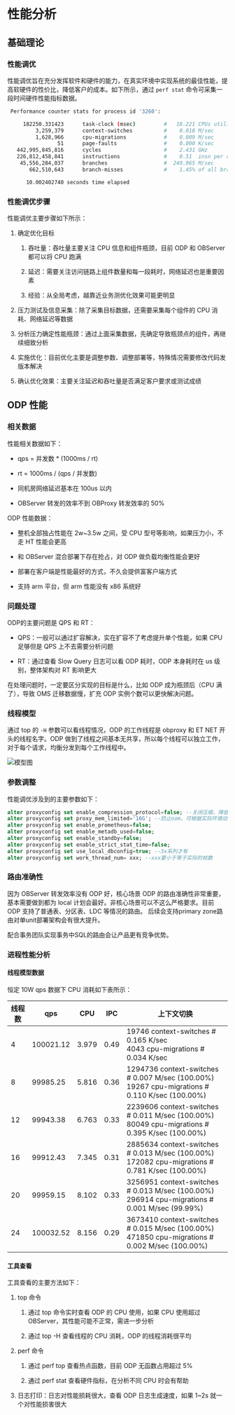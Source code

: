 # 性能分析

## 基础理论

### 性能调优

性能调优旨在充分发挥软件和硬件的能力，在真实环境中实现系统的最佳性能，提高软硬件的性价比，降低客户的成本。如下所示，通过 `perf stat` 命令可采集一段时间硬件性能指标数据。

```bash
 Performance counter stats for process id '3260':

     182250.331423      task-clock (msec)         #   18.221 CPUs utilized
         3,259,379      context-switches          #    0.018 M/sec
         1,628,966      cpu-migrations            #    0.009 M/sec
                51      page-faults               #    0.000 K/sec
   442,995,845,816      cycles                    #    2.431 GHz
   226,812,458,841      instructions              #    0.51  insn per cycle
    45,556,284,037      branches                  #  249.965 M/sec
       662,510,643      branch-misses             #    1.45% of all branches

      10.002402740 seconds time elapsed
```

### 性能调优步骤

性能调优主要步骤如下所示：

1. 确定优化目标

   1. 吞吐量：吞吐量主要关注 CPU 信息和组件瓶颈，目前 ODP 和 OBServer 都可以将 CPU 跑满

   2. 延迟：需要关注访问链路上组件数量和每一段耗时，网络延迟也是重要因素

   3. 经验：从全局考虑，越靠近业务测优化效果可能更明显

2. 压力测试及信息采集：除了采集目标数据，还需要采集每个组件的 CPU 消耗、网络延迟等数据

3. 分析压力确定性能瓶颈：通过上面采集数据，先确定导致瓶颈点的组件，再继续细致分析

4. 实施优化：目前优化主要是调整参数、调整部署等，特殊情况需要修改代码发版本解决

5. 确认优化效果：主要关注延迟和吞吐量是否满足客户要求或测试成绩

## ODP 性能

### 相关数据
<!-- 个人感觉这一节都不像是在介绍相关数据，大都很像结果总结 -->
性能相关数据如下：

* qps = 并发数 * (1000ms / rt)

* rt = 1000ms / (qps / 并发数)

* 同机房网络延迟基本在 100us 以内

* OBServer 转发的效率不到 OBProxy 转发效率的 50%
<!-- 没看懂这句，感觉不像是数据介绍，像是结果总结 -->

ODP 性能数据：

* 整机全部独占性能在 2w~3.5w 之间，受 CPU 型号等影响，如果压力小，不走 HT 性能会更高

* 和 OBServer 混合部署下存在抢占，对 ODP 做负载均衡性能会更好

* 部署在客户端是性能最好的方式，不久会提供富客户端方式

* 支持 arm 平台，但 arm 性能没有 x86 系统好

### 问题处理

ODP的主要问题是 QPS 和 RT：

* QPS：一般可以通过扩容解决，实在扩容不了考虑提升单个性能，如果 CPU 足够但是 QPS 上不去需要分析问题

* RT：通过查看 Slow Query 日志可以看 ODP 耗时，ODP 本身耗时在 us 级别，整体架构对 RT 影响更大

在处理问题时，一定要区分实现的目标是什么，比如 ODP 成为瓶颈后（CPU 满了），导致 OMS 迁移数据慢，扩充 ODP 实例个数可以更快解决问题。

### 线程模型

通过 top 的 `-H` 参数可以看线程情况，ODP 的工作线程是 obproxy 和 ET NET 开头的线程名字。ODP 做到了线程之间基本无共享，所以每个线程可以独立工作，对于每个请求，均衡分发到每个工作线程中。

![模型图]()

### 参数调整

性能调优涉及到的主要参数如下：

```sql
alter proxyconfig set enable_compression_protocol=false; --关闭压缩，降低cpu%
alter proxyconfig set proxy_mem_limited='16G'; --防止oom，可根据实际环境动态调整
alter proxyconfig set enable_prometheus=false;
alter proxyconfig set enable_metadb_used=false;
alter proxyconfig set enable_standby=false;
alter proxyconfig set enable_strict_stat_time=false;
alter proxyconfig set use_local_dbconfig=true; --3x系列才有
alter proxyconfig set work_thread_num= xxx; --xxx要小于等于实际的核数
```

### 路由准确性

因为 OBServer 转发效率没有 ODP 好，核心场景 ODP 的路由准确性非常重要，基本需要做到都为 local 计划会最好。非核心场景可以不这么严格要求。目前 ODP 支持了普通表、分区表、LDC 等情况的路由。
后续会支持primary zone路由对单unit部署架构会有很大提升。
<!-- 请问这个现在支持了么 -->
配合事务团队实现事务中SQL的路由会让产品更有竞争优势。

### 进程性能分析

#### 线程模型数据

恒定 10W qps 数据下 CPU 消耗如下表所示：

| 线程数 | qps  |  CPU  | IPC  | 上下文切换  |
|-------|------|-------|------|------------|
| 4     | 100021.12 | 3.979 | 0.49 | 19746  context-switches  # 0.165 K/sec </br> 4043  cpu-migrations  # 0.034 K/sec |
| 8     | 99985.25  | 5.816 | 0.36 | 1294736  context-switches  # 0.007 M/sec (100.00%) </br> 19267  cpu-migrations  # 0.110 K/sec (100.00%) |
| 12    | 99943.38  | 6.763 | 0.33 | 2239606  context-switches  # 0.011 M/sec (100.00%) </br> 80049  cpu-migrations  # 0.395 K/sec (100.00%) |
| 16    | 99912.43  | 7.345 | 0.31 | 2885634  context-switches  # 0.013 M/sec (100.00%) </br> 172082  cpu-migrations  # 0.781 K/sec (100.00%) |
| 20    | 99959.15  | 8.102 | 0.33 | 3256951  context-switches  # 0.013 M/sec (100.00%) </br> 296914  cpu-migrations  # 0.001 M/sec (99.99%) |
| 24    | 100032.52  | 8.156 | 0.29 | 3673410  context-switches  # 0.015 M/sec (100.00%) </br> 471850  cpu-migrations  # 0.002 M/sec (100.00%) |

#### 工具查看

工具查看的主要方法如下：

1. top 命令

   1. 通过 top 命令实时查看 ODP 的 CPU 使用，如果 CPU 使用超过 OBServer，其性能可能不正常，需进一步分析

   2. 通过 top -H 查看线程的 CPU 消耗，ODP 的线程消耗很平均

2. perf 命令

   1. 通过 perf top 查看热点函数，目前 ODP 无函数占用超过 5%

   2. 通过 perf stat 查看硬件指标，在分析不同 CPU 时会有帮助

3. 日志打印：日志对性能损耗很大，查看 ODP 日志生成速度，如果 1~2s 就一个对性能损害很大
<!-- 如果 1~2s 就一个对性能损害很大——没有看懂 -->
